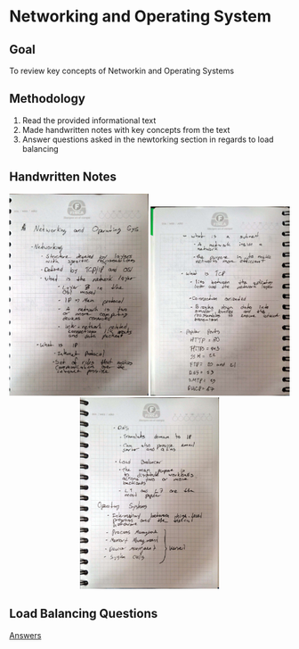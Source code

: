 # Networking and Operating System
## Goal 
To review key concepts of Networkin and Operating Systems 
## Methodology 
1. Read the provided informational text
2. Made handwritten notes with key concepts from the text
3. Answer questions asked in the newtorking section in regards to load balancing
## Handwritten Notes 
<p align="center">
  <img style = "width:250px" src="imgs/hw_notes_1.jpg">
  <img style = "width:250px" src="imgs/hw_notes_2.jpg">
  <img style = "width:250px" src="imgs/hw_notes_3.jpg">
</p>

## Load Balancing Questions

[Answers](./notes/load_balancing_questions.txt)

